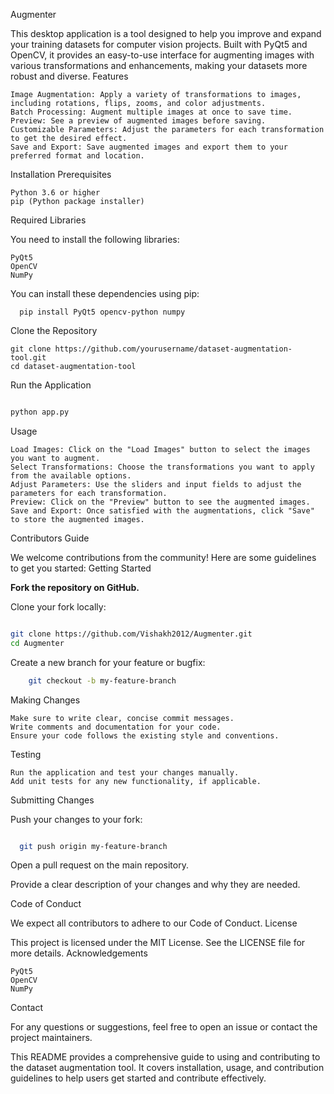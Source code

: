 Augmenter

This desktop application is a tool designed to help you improve and expand your training datasets for computer vision projects. Built with PyQt5 and OpenCV, it provides an easy-to-use interface for augmenting images with various transformations and enhancements, making your datasets more robust and diverse.
Features

    Image Augmentation: Apply a variety of transformations to images, including rotations, flips, zooms, and color adjustments.
    Batch Processing: Augment multiple images at once to save time.
    Preview: See a preview of augmented images before saving.
    Customizable Parameters: Adjust the parameters for each transformation to get the desired effect.
    Save and Export: Save augmented images and export them to your preferred format and location.

Installation
Prerequisites

    Python 3.6 or higher
    pip (Python package installer)

Required Libraries

You need to install the following libraries:

    PyQt5
    OpenCV
    NumPy

You can install these dependencies using pip:

```
  pip install PyQt5 opencv-python numpy
```
  Clone the Repository
```
git clone https://github.com/yourusername/dataset-augmentation-tool.git
cd dataset-augmentation-tool
```
Run the Application

```bash

python app.py

```

Usage

    Load Images: Click on the "Load Images" button to select the images you want to augment.
    Select Transformations: Choose the transformations you want to apply from the available options.
    Adjust Parameters: Use the sliders and input fields to adjust the parameters for each transformation.
    Preview: Click on the "Preview" button to see the augmented images.
    Save and Export: Once satisfied with the augmentations, click "Save" to store the augmented images.

Contributors Guide

We welcome contributions from the community! Here are some guidelines to get you started:
Getting Started

**Fork the repository on GitHub.**

  Clone your fork locally:

  ```bash

git clone https://github.com/Vishakh2012/Augmenter.git
cd Augmenter
```
Create a new branch for your feature or bugfix:
```bash
    git checkout -b my-feature-branch
```
Making Changes

    Make sure to write clear, concise commit messages.
    Write comments and documentation for your code.
    Ensure your code follows the existing style and conventions.

Testing

    Run the application and test your changes manually.
    Add unit tests for any new functionality, if applicable.

Submitting Changes

  Push your changes to your fork:

  ```bash

    git push origin my-feature-branch
  ```

  Open a pull request on the main repository.

  Provide a clear description of your changes and why they are needed.

Code of Conduct

We expect all contributors to adhere to our Code of Conduct.
License

This project is licensed under the MIT License. See the LICENSE file for more details.
Acknowledgements

    PyQt5
    OpenCV
    NumPy

Contact

For any questions or suggestions, feel free to open an issue or contact the project maintainers.

This README provides a comprehensive guide to using and contributing to the dataset augmentation tool. It covers installation, usage, and contribution guidelines to help users get started and contribute effectively.
